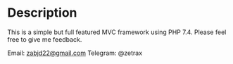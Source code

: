# Description

This is a simple but full featured MVC framework using PHP 7.4. 
Please feel free to give me feedback.

Email: zabjd22@gmail.com
Telegram: @zetrax
